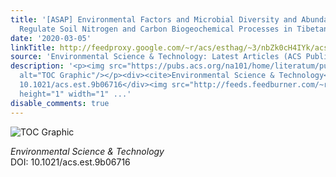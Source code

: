 ```yaml
---
title: '[ASAP] Environmental Factors and Microbial Diversity and Abundance Jointly
  Regulate Soil Nitrogen and Carbon Biogeochemical Processes in Tibetan Wetlands'
date: '2020-03-05'
linkTitle: http://feedproxy.google.com/~r/acs/esthag/~3/nbZk0cH4IYk/acs.est.9b06716
source: 'Environmental Science & Technology: Latest Articles (ACS Publications)'
description: '<p><img src="https://pubs.acs.org/na101/home/literatum/publisher/achs/journals/content/esthag/0/esthag.ahead-of-print/acs.est.9b06716/20200305/images/medium/es9b06716_0007.gif"
  alt="TOC Graphic"/></p><div><cite>Environmental Science & Technology</cite></div><div>DOI:
  10.1021/acs.est.9b06716</div><img src="http://feeds.feedburner.com/~r/acs/esthag/~4/nbZk0cH4IYk"
  height="1" width="1" ...'
disable_comments: true
---
```

<p><img src="https://pubs.acs.org/na101/home/literatum/publisher/achs/journals/content/esthag/0/esthag.ahead-of-print/acs.est.9b06716/20200305/images/medium/es9b06716_0007.gif" alt="TOC Graphic"/></p><div><cite>Environmental Science & Technology</cite></div><div>DOI: 10.1021/acs.est.9b06716</div><img src="http://feeds.feedburner.com/~r/acs/esthag/~4/nbZk0cH4IYk" height="1" width="1" ...